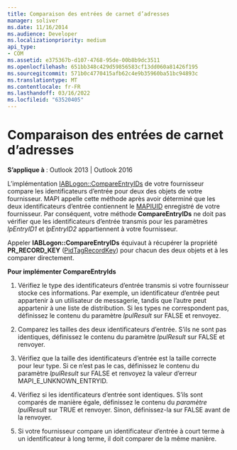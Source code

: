 ```yaml
---
title: Comparaison des entrées de carnet d’adresses
manager: soliver
ms.date: 11/16/2014
ms.audience: Developer
ms.localizationpriority: medium
api_type:
- COM
ms.assetid: e375367b-d107-4768-95de-00b8b9dc3511
ms.openlocfilehash: 651bb348c429d59856583cf13dd060a81426f195
ms.sourcegitcommit: 571b0c4770415afb62c4e9b35960ba51bc94893c
ms.translationtype: MT
ms.contentlocale: fr-FR
ms.lasthandoff: 03/16/2022
ms.locfileid: "63520405"
---
```

# <a name="comparing-address-book-entries"></a>Comparaison des entrées de carnet d’adresses

**S’applique à** : Outlook 2013 | Outlook 2016
  
L’implémentation [IABLogon::CompareEntryIDs](iablogon-compareentryids.md) de votre fournisseur compare les identificateurs d’entrée pour deux des objets de votre fournisseur. MAPI appelle cette méthode après avoir déterminé que les deux identificateurs d’entrée contiennent le [MAPIUID](mapiuid.md) enregistré de votre fournisseur. Par conséquent, votre méthode **CompareEntryIDs** ne doit pas vérifier que les identificateurs d’entrée transmis pour les paramètres _lpEntryID1_ et _lpEntryID2_ appartiennent à votre fournisseur.
  
Appeler **IABLogon::CompareEntryIDs** équivaut à récupérer la propriété **PR_RECORD_KEY** ([PidTagRecordKey](pidtagrecordkey-canonical-property.md)) pour chacun des deux objets et à les comparer directement.
  
 **Pour implémenter CompareEntryIds**
  
1. Vérifiez le type des identificateurs d’entrée transmis si votre fournisseur stocke ces informations. Par exemple, un identificateur d’entrée peut appartenir à un utilisateur de messagerie, tandis que l’autre peut appartenir à une liste de distribution. Si les types ne correspondent pas, définissez le contenu du paramètre _lpulResult_ sur FALSE et renvoyez.

2. Comparez les tailles des deux identificateurs d’entrée. S’ils ne sont pas identiques, définissez le contenu du paramètre _lpulResult_ sur FALSE et renvoyer.

3. Vérifiez que la taille des identificateurs d’entrée est la taille correcte pour leur type. Si ce n’est pas le cas, définissez le contenu du paramètre _lpulResult_ sur FALSE et renvoyez la valeur d’erreur MAPI_E_UNKNOWN_ENTRYID.

4. Vérifiez si les identificateurs d’entrée sont identiques. S’ils sont comparés de manière égale, définissez le contenu du _paramètre lpulResult_ sur TRUE et renvoyer. Sinon, définissez-la sur FALSE avant de la renvoyer.

5. Si votre fournisseur compare un identificateur d’entrée à court terme à un identificateur à long terme, il doit comparer de la même manière.
